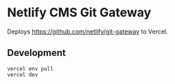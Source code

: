 # Netlify CMS Git Gateway

Deploys https://github.com/netlify/git-gateway to Vercel.

## Development

```
vercel env pull
vercel dev
```
